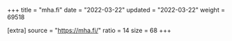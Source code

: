 +++
title = "mha.fi"
date = "2022-03-22"
updated = "2022-03-22"
weight = 69518

[extra]
source = "https://mha.fi/"
ratio = 14
size = 68
+++
